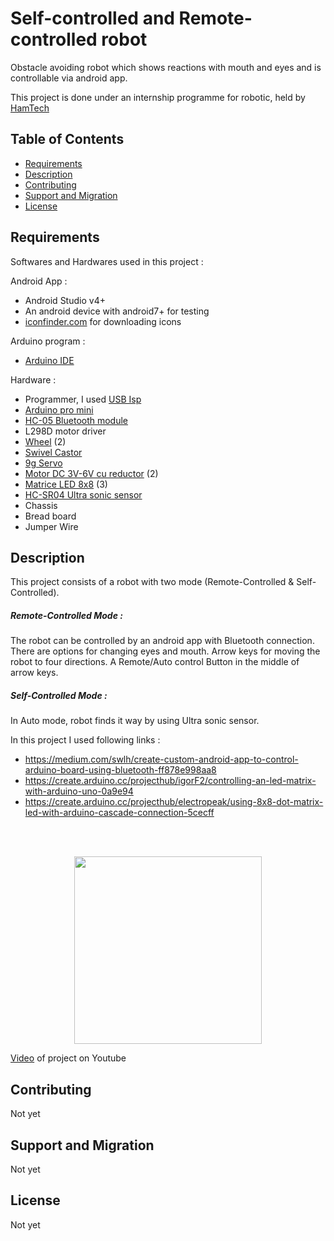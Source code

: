 # Self-controlled and Remote-controlled robot
Obstacle avoiding robot which shows reactions with mouth and eyes and is controllable via android app.

This project is done under an internship programme for robotic, held by [HamTech]

[HamTech]: https://ham-tech.ir/


Table of Contents
-----------------

  * [Requirements](#requirements)
  * [Description](#description)
  * [Contributing](#contributing)
  * [Support and Migration](#support-and-migration)
  * [License](#license)

Requirements
------------

Softwares and Hardwares used in this project :

  Android App :
  * Android Studio v4+
  * An android device with android7+ for testing
  * [iconfinder.com] for downloading icons
  
  Arduino program :
  * [Arduino IDE] 
 
  Hardware :
  * Programmer, I used [USB Isp]
  * [Arduino pro mini] 
  * [HC-05 Bluetooth module] 
  * L298D motor driver 
  * [Wheel] (2)  
  * [Swivel Castor]
  * [9g Servo] 
  * [Motor DC 3V-6V cu reductor] (2)
  * [Matrice LED 8x8] (3)
  * [HC-SR04 Ultra sonic sensor]
  * Chassis
  * Bread board
  * Jumper Wire

[USB Isp]: https://thecaferobot.com/store/atmel-avr-programmer-usbisp
[iconfinder.com]: https://www.iconfinder.com/
[Arduino IDE]: https://www.arduino.cc/en/software
[Arduino pro mini]: https://thecaferobot.com/store/arduino-pro-mini
[HC-05 Bluetooth module]: https://thecaferobot.com/store/hc-05-bluetooth-module
[Wheel]: https://thecaferobot.com/store/tt-motor-wheels-diameter-65mm
[Swivel Castor]: https://thecaferobot.com/store/cw02-1-inch-fixed-caster-wheel
[9g Servo]: https://thecaferobot.com/store/t-pro-mini-servo-sg-90-9g-servo
[Matrice LED 8x8]: https://thecaferobot.com/store/8x8-common-cathode-red-dot-matrix
[Motor DC 3V-6V cu reductor]: https://thecaferobot.com/store/double-axis-1-48-metal-gear-motor
[HC-SR04 Ultra sonic sensor]: https://thecaferobot.com/store/srf04-ultrasonic-sensor-module

Description
-----

This project consists of a robot with two mode (Remote-Controlled & Self-Controlled).

##### Remote-Controlled Mode :

The robot can be controlled by an android app with Bluetooth connection. There are options for changing eyes and mouth. Arrow keys for moving the robot to four directions. A Remote/Auto control Button in the middle of arrow keys.

##### Self-Controlled Mode :

In Auto mode, robot finds it way by using Ultra sonic sensor.


In this project I used following links :

* https://medium.com/swlh/create-custom-android-app-to-control-arduino-board-using-bluetooth-ff878e998aa8
* https://create.arduino.cc/projecthub/igorF2/controlling-an-led-matrix-with-arduino-uno-0a9e94
* https://create.arduino.cc/projecthub/electropeak/using-8x8-dot-matrix-led-with-arduino-cascade-connection-5cecff


<br/>
<br/>
<p align="center">
<img src="https://github.com/Anahita-ghloo/hamtech_internship/blob/main/robot.jpg" width="300" height="300">
</p>

[Video] of project on Youtube

[Video]: https://youtu.be/CAylI00THjk

Contributing
-----

Not yet

Support and Migration
-----

Not yet

License
-----

Not yet
